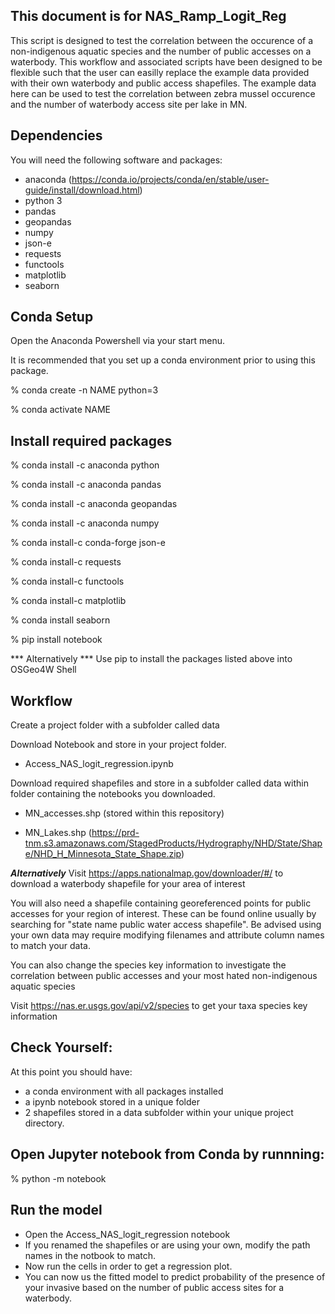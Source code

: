 ## This document is for NAS_Ramp_Logit_Reg

This script is designed to test the correlation between the occurence of a non-indigenous aquatic species and the number of public accesses on a waterbody. This workflow and associated scripts have been designed to be flexible such that the user can easilly replace the example data provided with their own waterbody and public access shapefiles. The example data here can be used to test the correlation between zebra mussel occurence and the number of waterbody access site per lake in MN.

## Dependencies
You will need the following software and packages:

* anaconda (https://conda.io/projects/conda/en/stable/user-guide/install/download.html)
* python 3
* pandas
* geopandas
* numpy
* json-e
* requests
* functools
* matplotlib
* seaborn

## Conda Setup

Open the Anaconda Powershell via your start menu.

It is recommended that you set up a conda environment prior to using this package.

% conda create -n NAME python=3 
	
% conda activate NAME


## Install required packages
	
% conda install -c anaconda python
	
% conda install -c anaconda pandas
	
% conda install -c anaconda geopandas
	
% conda install -c anaconda numpy
	
% conda install-c conda-forge json-e
	
% conda install-c requests
	
% conda install-c functools

% conda install-c matplotlib

% conda install seaborn
	
% pip install notebook

*** Alternatively ***
Use pip to install the packages listed above into OSGeo4W Shell

## Workflow
Create a project folder with a subfolder called data

Download Notebook and store in your project folder.

* Access_NAS_logit_regression.ipynb

Download required shapefiles and store in a subfolder called data within folder containing the notebooks you downloaded.

* MN_accesses.shp (stored within this repository)

* MN_Lakes.shp (https://prd-tnm.s3.amazonaws.com/StagedProducts/Hydrography/NHD/State/Shape/NHD_H_Minnesota_State_Shape.zip)

***Alternatively***
Visit https://apps.nationalmap.gov/downloader/#/ to download a waterbody shapefile for your area of interest

You will also need a shapefile containing georeferenced points for public accesses for your region of interest. These can be found online usually by searching for "state name public water access shapefile". Be advised using your own data may require modifying filenames and attribute column names to match your data.

You can also change the species key information to investigate the correlation between public accesses and your most hated non-indigenous aquatic species

Visit https://nas.er.usgs.gov/api/v2/species to get your taxa species key information

## Check Yourself:
	
At this point you should have:
	
* a conda environment with all packages installed
* a ipynb notebook stored in a unique folder
* 2 shapefiles stored in a data subfolder within your unique project directory.


## Open Jupyter notebook from Conda by runnning:

% python -m notebook

## Run the model

* Open the Access_NAS_logit_regression notebook
* If you renamed the shapefiles or are using your own, modify the path names in the notbook to match.
* Now run the cells in order to get a regression plot.
* You can now us the fitted model to predict probability of the presence of your invasive based on the number of public access sites for a waterbody. 
